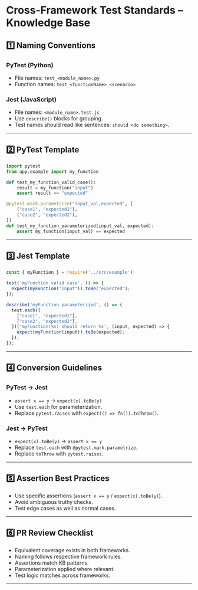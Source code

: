 # Cross-Framework Test Standards – Knowledge Base

## 1️⃣ Naming Conventions

### PyTest (Python)
- File names: `test_<module_name>.py`
- Function names: `test_<functionName>_<scenario>`

### Jest (JavaScript)
- File names: `<module_name>.test.js`
- Use `describe()` blocks for grouping.
- Test names should read like sentences: `should <do something>`.

---

## 2️⃣ PyTest Template
```python
import pytest
from app.example import my_function

def test_my_function_valid_case():
    result = my_function("input")
    assert result == "expected"

@pytest.mark.parametrize("input_val,expected", [
    ("case1", "expected1"),
    ("case2", "expected2"),
])
def test_my_function_parameterized(input_val, expected):
    assert my_function(input_val) == expected
```

---

## 3️⃣ Jest Template
```javascript
const { myFunction } = require('../src/example');

test('myFunction valid case', () => {
  expect(myFunction("input")).toBe("expected");
});

describe('myFunction parameterized', () => {
  test.each([
    ["case1", "expected1"],
    ["case2", "expected2"],
  ])('myFunction(%s) should return %s', (input, expected) => {
    expect(myFunction(input)).toBe(expected);
  });
});
```

---

## 4️⃣ Conversion Guidelines

### PyTest → Jest
- `assert x == y` → `expect(x).toBe(y)`
- Use `test.each` for parameterization.
- Replace `pytest.raises` with `expect(() => fn()).toThrow()`.

### Jest → PyTest
- `expect(x).toBe(y)` → `assert x == y`
- Replace `test.each` with `@pytest.mark.parametrize`.
- Replace `toThrow` with `pytest.raises`.

---

## 5️⃣ Assertion Best Practices
- Use specific assertions (`assert x == y` / `expect(x).toBe(y)`).
- Avoid ambiguous truthy checks.
- Test edge cases as well as normal cases.

---

## 6️⃣ PR Review Checklist
- Equivalent coverage exists in both frameworks.
- Naming follows respective framework rules.
- Assertions match KB patterns.
- Parameterization applied where relevant.
- Test logic matches across frameworks.

---
